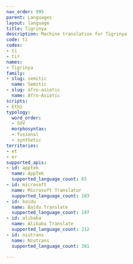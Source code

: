 ```yaml
---
nav_order: 995
parent: Languages
layout: language
title: Tigrinya
description: Machine translation for Tigrinya
code: ti
codes:
- ti
- tir
names:
- Tigrinya
family:
- slug: semitic
  name: Semitic
- slug: afro-asiatic
  name: Afro-Asiatic
scripts:
- Ethi
typology:
  word_order:
  - SOV
  morphosyntax:
  - fusional
  - synthetic
territories:
- et
- er
supported_apis:
- id: apptek
  name: AppTek
  supported_language_count: 65
- id: microsoft
  name: Microsoft Translator
  supported_language_count: 103
- id: baidu
  name: Baidu Translate
  supported_language_count: 197
- id: alibaba
  name: Alibaba Translate
  supported_language_count: 212
- id: niutrans
  name: Niutrans
  supported_language_count: 381

---
```



